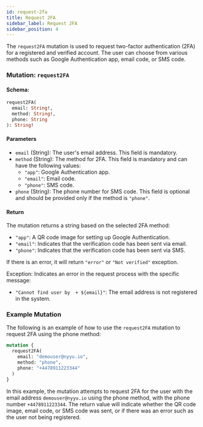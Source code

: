 ```yaml
---
id: request-2fa
title: Request 2FA
sidebar_label: Request 2FA
sidebar_position: 4
---
```


The `request2FA` mutation is used to request two-factor authentication (2FA) for a registered and verified account. The user can choose from various methods such as Google Authentication app, email code, or SMS code.

### Mutation: `request2FA`

#### Schema:
```graphql
request2FA(
  email: String!,
  method: String!,
  phone: String
): String!
```

#### Parameters

- `email` (String): The user's email address. This field is mandatory.
- `method` (String): The method for 2FA. This field is mandatory and can have the following values:
  - `"app"`: Google Authentication app.
  - `"email"`: Email code.
  - `"phone"`: SMS code.
- `phone` (String): The phone number for SMS code. This field is optional and should be provided only if the method is `"phone"`.

#### Return

The mutation returns a string based on the selected 2FA method:

- `"app"`: A QR code image for setting up Google Authentication.
- `"email"`: Indicates that the verification code has been sent via email.
- `"phone"`: Indicates that the verification code has been sent via SMS.

If there is an error, it will return `"error"` or `"Not verified"` exception.

Exception: Indicates an error in the request process with the specific message:
  - `"Cannot find user by  + ${email}"`: The email address is not registered in the system.

### Example Mutation

The following is an example of how to use the `request2FA` mutation to request 2FA using the phone method:

```graphql
mutation {
  request2FA(
    email: "demouser@nyyu.io",
    method: "phone",
    phone: "+4478911223344"
  )
}
```

In this example, the mutation attempts to request 2FA for the user with the email address `demouser@nyyu.io` using the phone method, with the phone number `+4478911223344`. The return value will indicate whether the QR code image, email code, or SMS code was sent, or if there was an error such as the user not being registered.